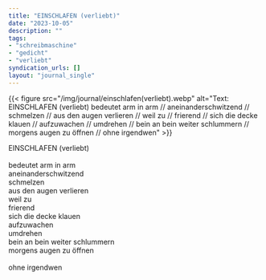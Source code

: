 ```yaml
---
title: "EINSCHLAFEN (verliebt)"
date: "2023-10-05"
description: ""
tags:
- "schreibmaschine"
- "gedicht"
- "verliebt"
syndication_urls: []
layout: "journal_single"
---
```

{{< figure src="/img/journal/einschlafen(verliebt).webp" alt="Text: EINSCHLAFEN (verliebt) bedeutet arm in arm // aneinanderschwitzend // schmelzen // aus den augen verlieren // weil zu // frierend // sich die decke klauen // aufzuwachen // umdrehen // bein an bein weiter schlummern // morgens augen zu öffnen // ohne irgendwen" >}}

EINSCHLAFEN (verliebt) \
\
bedeutet arm in arm \
aneinanderschwitzend \
schmelzen \
aus den augen verlieren \
weil zu \
frierend \
sich die decke klauen \
aufzuwachen \
umdrehen \
bein an bein weiter schlummern \
morgens augen zu öffnen \
\
ohne irgendwen
